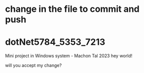 # change in the file to commit and push
# dotNet5784_5353_7213
Mini project in Windows system - Machon Tal 2023
hey world!


will you accept my change?